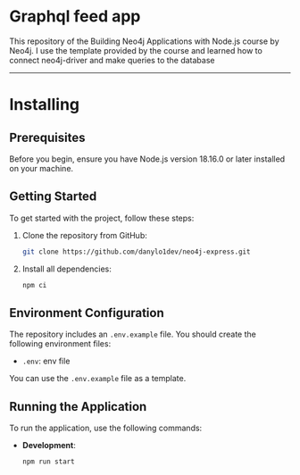 # Graphql feed app

This repository of the Building Neo4j Applications with Node.js course by Neo4j. I use the template provided by the course and learned how to connect neo4j-driver and make queries to the database

---

# Installing

## Prerequisites

Before you begin, ensure you have Node.js version 18.16.0 or later installed on your machine.

## Getting Started

To get started with the project, follow these steps:

1. Clone the repository from GitHub:

   ```bash
   git clone https://github.com/danylo1dev/neo4j-express.git
   ```

2. Install all dependencies:

   ```bash
   npm ci
   ```

## Environment Configuration

The repository includes an `.env.example` file. You should create the following environment files:

- `.env`: env file

You can use the `.env.example` file as a template.

## Running the Application

To run the application, use the following commands:

- **Development**:

  ```bash
  npm run start
  ```
